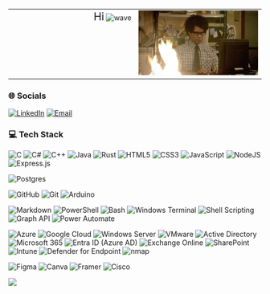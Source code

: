 


<table width="100%">
  <tr>
    <td align="right" valign="top" width="50%">
      <span style="font-size: 1.5em;">Hi</span>
      <img src="https://user-images.githubusercontent.com/18350557/176309783-0785949b-9127-417c-8b55-ab5a4333674e.gif" alt="wave" height="30"/>
    </td>
    <td align="right" valign="top" width="50%">
      <img src="Assets/Cover-Gif.gif" alt="Cover-Gif" width="300"/>
    </td>
  </tr>
</table>




### 🌐 Socials

[![LinkedIn](https://img.shields.io/badge/LinkedIn-%230077B5.svg?style=flat&logo=linkedin&logoColor=white)](https://linkedin.com/in/nirmalphilipstom)
[![Email](https://img.shields.io/badge/Email-D14836?style=flat&logo=gmail&logoColor=white)](mailto:nirmalphilips@outlook.com)

### 💻 Tech Stack

<div align="left">

![C](https://img.shields.io/badge/c-%2300599C.svg?style=flat&logo=c&logoColor=white)
![C#](https://img.shields.io/badge/c%23-%23239120.svg?style=flat&logo=csharp&logoColor=white)
![C++](https://img.shields.io/badge/c++-%2300599C.svg?style=flat&logo=c%2B%2B&logoColor=white)
![Java](https://img.shields.io/badge/java-%23ED8B00.svg?style=flat&logo=openjdk&logoColor=white)
![Rust](https://img.shields.io/badge/rust-%23000000.svg?style=flat&logo=rust&logoColor=white)
![HTML5](https://img.shields.io/badge/html5-%23E34F26.svg?style=flat&logo=html5&logoColor=white)
![CSS3](https://img.shields.io/badge/css3-%231572B6.svg?style=flat&logo=css3&logoColor=white)
![JavaScript](https://img.shields.io/badge/javascript-%23323330.svg?style=flat&logo=javascript&logoColor=%23F7DF1E)
![NodeJS](https://img.shields.io/badge/node.js-6DA55F?style=flat&logo=node.js&logoColor=white)
![Express.js](https://img.shields.io/badge/express.js-%23404d59.svg?style=flat&logo=express&logoColor=%2361DAFB)

![Postgres](https://img.shields.io/badge/postgres-%23316192.svg?style=flat&logo=postgresql&logoColor=white)

![GitHub](https://img.shields.io/badge/github-%23121011.svg?style=flat&logo=github&logoColor=white)
![Git](https://img.shields.io/badge/git-%23F05033.svg?style=flat&logo=git&logoColor=white)
![Arduino](https://img.shields.io/badge/-Arduino-00979D?style=flat&logo=Arduino&logoColor=white)

![Markdown](https://img.shields.io/badge/markdown-%23000000.svg?style=flat&logo=markdown&logoColor=white)
![PowerShell](https://img.shields.io/badge/PowerShell-%235391FE.svg?style=flat&logo=powershell&logoColor=white)
![Bash](https://img.shields.io/badge/bash_script-%23121011.svg?style=flat&logo=gnu-bash&logoColor=white)
![Windows Terminal](https://img.shields.io/badge/Windows%20Terminal-%234D4D4D.svg?style=flat&logo=windows-terminal&logoColor=white)
![Shell Scripting](https://img.shields.io/badge/Shell%20Scripting-%23121011.svg?style=flat&logo=gnu-bash&logoColor=white)
![Graph API](https://img.shields.io/badge/Microsoft%20Graph-0078D4?style=flat&logo=microsoft&logoColor=white)
![Power Automate](https://img.shields.io/badge/Power%20Automate-0066B8?style=flat&logo=microsoft&logoColor=white)


![Azure](https://img.shields.io/badge/azure-%230072C6.svg?style=flat&logo=microsoftazure&logoColor=white)
![Google Cloud](https://img.shields.io/badge/GoogleCloud-%234285F4.svg?style=flat&logo=google-cloud&logoColor=white)
![Windows Server](https://img.shields.io/badge/Windows%20Server-0078D7?style=flat&logo=windows&logoColor=white)
![VMware](https://img.shields.io/badge/VMware-607078?style=flat&logo=vmware&logoColor=white)
![Active Directory](https://img.shields.io/badge/Active%20Directory-003366?style=flat&logo=windows&logoColor=white)
![Microsoft 365](https://img.shields.io/badge/Microsoft%20365-D83B01?style=flat&logo=microsoft&logoColor=white)
![Entra ID (Azure AD)](https://img.shields.io/badge/Microsoft%20Entra%20ID-0066B8?style=flat&logo=microsoft&logoColor=white)
![Exchange Online](https://img.shields.io/badge/Exchange%20Online-0078D4?style=flat&logo=microsoftoutlook&logoColor=white)
![SharePoint](https://img.shields.io/badge/SharePoint-0078D4?style=flat&logo=microsoftsharepoint&logoColor=white)
![Intune](https://img.shields.io/badge/Intune-0078D4?style=flat&logo=microsoft&logoColor=white)
![Defender for Endpoint](https://img.shields.io/badge/Microsoft%20Defender-0066B8?style=flat&logo=microsoft&logoColor=white)
![nmap](https://img.shields.io/badge/nmap-005F87?style=flat&logo=nmap&logoColor=white)


![Figma](https://img.shields.io/badge/figma-%23F24E1E.svg?style=flat&logo=figma&logoColor=white)
![Canva](https://img.shields.io/badge/Canva-%2300C4CC.svg?style=flat&logo=Canva&logoColor=white)
![Framer](https://img.shields.io/badge/Framer-black?style=flat&logo=framer&logoColor=blue)
![Cisco](https://img.shields.io/badge/cisco-%23049fd9.svg?style=flat&logo=cisco&logoColor=black)

</div>

![](https://github-readme-stats.vercel.app/api/top-langs/?username=nirmalphilips&theme=dark&hide_border=true&include_all_commits=true&count_private=true&layout=compact)




